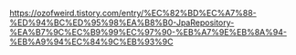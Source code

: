 https://ozofweird.tistory.com/entry/%EC%82%BD%EC%A7%88-%ED%94%BC%ED%95%98%EA%B8%B0-JpaRepository-%EA%B7%9C%EC%B9%99%EC%97%90-%EB%A7%9E%EB%8A%94-%EB%A9%94%EC%84%9C%EB%93%9C